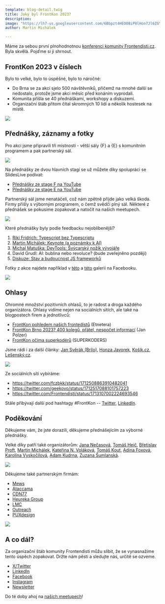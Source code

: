 ```yaml
---
template: blog-detail.twig
title: Jaký byl FrontKon 2023?
description:
image: "https://lh7-us.googleusercontent.com/6Bbpzt4HEO0BiP8lHon7Jl6ZGYXMlg-eWueQSkni8bgDVXEcLHwN6ApKG_mB4_C9mg_eTUCuUjpAdh9BSFqR_r2nQhmQMjpMDmuIf43YW8r5AWwqWlajnETqrD8gw59npPOxy1CKS8QyKPkbfH1FUm0"
author: Martin Michálek

---
```


Máme za sebou první plnohodnotnou [konferenci komunity Frontendisti.cz](https://frontendisti.cz/konference). Byla skvělá. Pojďme si ji shrnout.

## FrontKon 2023 v číslech

Bylo to velké, bylo to úspěšné, bylo to náročné:

* Do Brna se za akcí sjelo 500 návštěvníků, přičemž na mnohé další se nedostalo, protože jsme akci měsíc před konáním vyprodali.
* Komunita přišla se 40 přednáškami, workshopy a diskuzemi.
* Organizační štáb přitom čítal skromných 10 lidí a několik hostesek na místě.

![](https://lh7-us.googleusercontent.com/6Bbpzt4HEO0BiP8lHon7Jl6ZGYXMlg-eWueQSkni8bgDVXEcLHwN6ApKG_mB4_C9mg_eTUCuUjpAdh9BSFqR_r2nQhmQMjpMDmuIf43YW8r5AWwqWlajnETqrD8gw59npPOxy1CKS8QyKPkbfH1FUm0)

## Přednášky, záznamy a fotky

Pro akci jsme připravili tři místnosti - větší sály {F} a {E} s komunitním programem a pak partnerský sál.

![](https://lh7-us.googleusercontent.com/HkjMdWzc5DmGQyvrjtYh5ayLiT_mtE0_3e295nxfznOTyEK0YIrQoafatK9g4C8sk9OWd6RlUCMPb3Pze6qao7vvZUae9MHvV2pBj8mm-76JnY6TUhfix3v7rVlvvrS9QohOZ5JDIhODBx3axcKVZmM)

Na přednášky ze dvou hlavních stagí se už můžete díky spolupráci se SlidesLive podívat:

* [Přednášky ze stage F na YouTube](https://www.youtube.com/playlist?list=PLnXfazh66kVfaJtz0vt9-EwDeOIWe84lT)
* [Přednášky ze stage E na YouTube](https://www.youtube.com/playlist?list=PLnXfazh66kVeJvmz0FnJywBHuXXGqmS1W)

Partnerský sál jsme nenatáčeli, což nám zpětně přijde jako velká škoda. Firmy přišly s výborným programem, o čemž svědči plný sál. Některé z přednášek se pokusíme zopakovat a natočit na našich meetupech.

![](https://lh7-us.googleusercontent.com/WpqrSjjDK8y1kmNTDqW62QD7G0-tG8WNP58IJ4c5vosg14wla6mEW_hsXr6D1IZT2TeMSr9JCyk0L6lt7ZfwquIV8zKVeCTFrQRaiD3juG_ve3GDhenrI0YTrgZvb5GEXZHUgyy0eIK7E-BGxY09h1c)

Které přednášky byly podle feedbacku nejoblíbenější?

1. [Riki Fridrich:  Typescript bez Typescriptu](https://www.youtube.com/watch?v=GLW_QDD3V5s)
2. [Martin Michálek:  Keynote (a poznámky k AI)](https://www.youtube.com/watch?v=DChIs5mBT8I)
3. [Michal Matuška: DevTools: Švýcarský nožík vývojáře](https://www.youtube.com/watch?v=cT_6x6OUmeI)
4. David Grudl: AI: bublina nebo revoluce? (bude zveřejněno později)
5. [Diskuze: Stav a budoucnost JS frameworků](https://www.youtube.com/watch?v=OrpfxnWGoJY)

Fotky z akce najdete například v [této](https://www.facebook.com/media/set/?set=a.738352548333691&type=3) a [této](https://www.facebook.com/media/set/?set=a.738345851667694&type=3) galerii na Facebooku.

![](https://lh7-us.googleusercontent.com/7gBwlKdlvsGNc-UqhKISmawGq1atErIB9wtWmzeqmq-WnG6LPN2zHyIUcj77MXTmEg7e8B4BpOyXGsF3WfSownSsHeJiO_lqNDGHhJ7R-yWEikvSsF7kRxFC0xZpNOLVO1H_noxgINEMhqLSr_5h4_M)

## Ohlasy

Ohromné množství pozitivních ohlasů, to je radost a droga každého organizátora. Ohlasy vidíme nejen na sociálních sítích, ale také na blogpostech firem a jednotlivců:

* [FrontKon pohledem našich frontedistů](https://www.etnetera.cz/blog/frontkon-pohledem-nasich-frontendistu) (Etnetera)
* [FrontKon Brno 2023? 400 kolegů, přátel, nespočet informací](https://www.maxiorel.cz/frontkon-brno-2023-400-kolegu-pratel-nespocet-informaci) (Jan Polzer)
* [FrontKon očima superkodérů](https://superkoders.com/frontkon2023) (SUPERKODERS)

Jsme rádi i za další články: [Jan Svěrák (Brilo)](https://www.brilo.team/ohlednuti-za-frontkon-2023-a-prednaskou-prisel-cas-na-ciste-css/), [Honza Javorek](https://honzajavorek.cz/blog/tydenni-poznamky-prvni-rozhovor-s-juniorem-a-frontkon/), [Košík.cz](https://kariera.kosik.cz/2023/10/19/kosici-na-brnenskem-frontkon/), [Lešenský.cz](https://www.lesensky.cz/probehl-frontkon-setkani-ctyr-stovek-webovych-koderu).

![](https://lh7-us.googleusercontent.com/L5xQtdeqFLY1h_hW7tw-xte87d8LCzWatz_JK697lqGWbeBP4vbx5GttoEuTSQosmOypPkvABrAKWLmMfa6JPSSW8Qa-Etx4LlRgDS59VLnI6FyxTPRQQH-PWY9BsGaq_T8ERsvyDTbDj_QFEidfYU4)

Ze sociálních sítí vybíráme:

* https://twitter.com/fczbkk/status/1712508863910482041
* https://twitter.com/geekovo/status/1712517088101757223
* https://twitter.com/Frontendisti/status/1713107002224693546

Stále přibývají další pod hashtagy \#FrontKon -- [Twitter](https://twitter.com/search?q=%23FrontKon&src=typed_query), [LinkedIn](https://www.linkedin.com/feed/hashtag/?keywords=frontkon).

## Poděkování

Děkujeme vám, že jste dorazili, děkujeme přednášejícím za výborné přednášky.

Velké díky patří také organizátorům: [Jana Nečasová](https://www.linkedin.com/in/jananecasova4/), [Tomáš Hejč](https://www.linkedin.com/in/tomashejc/), [Břetislav Proft](https://www.linkedin.com/in/bretislav-proft/), [Martin Michálek](https://www.linkedin.com/in/martinmichalek/), [Kateřina N. Voláková](https://www.linkedin.com/in/katerinavolakova/), [Tomáš Kout](https://www.linkedin.com/in/tom%C3%A1%C5%A1-kout/), [Adina Foxová](https://www.linkedin.com/in/adina-foxova/), [Karolína Vyskočilová](https://www.linkedin.com/in/karolina-vyskocilova/), [Adam Kudrna](https://www.linkedin.com/in/adamkudrna/), [Zuzana Šumlanská](https://www.linkedin.com/in/zuzana-sumlanska/).

![](https://lh7-us.googleusercontent.com/DFp1hhVtIUnhG1yfF8jGG8rAW60jmybrcRVhrm1CfkBm3-AZa3rqPhtBp_9ulrC3sag9XF3QTYDWl4Xk4KQ9mq3R6mFw2skHaSBoK7SgSFyfr9Qlr-9Y26_o5Ab5Q8dkZIFst9iPSECQXjHAT9qXJ-M)

Děkujeme také partnerským firmám:

* [Mews](https://www.mews.com/en)
* [Ataccama](https://www.ataccama.com/)
* [CDN77](https://www.cdn77.com/)
* [Heureka Group](https://heureka.group/cz-cs/)
* [LMC](https://www.lmc.eu/)
* [Outreach](https://www.outreach.io/)
* [PUXdesign](https://www.puxdesign.cz/)

![](https://lh7-us.googleusercontent.com/gJFH7P-v_O-58vsmuI7mByUWPMfBXmfcHMNUwEs0yV_vVwsKOeBeO5tMjmF4v1WekFcRT5_Q1er3qPj4NS9QaMFO0imjBjGlZHdUwP0d7N4yckaMffU2dwwY6w7IjRBFyCmlTilbgVN8we9noEE2ivE)

## A co dál?

Za organizační štáb komunity Frontendisti můžu slíbit, že se vynasnažíme tento úspěch zopakovat. Držte nám pěsti a sledujte nás, určitě se ozveme.

* [X/Twitter](https://twitter.com/frontendisti)
* [LinkedIn](https://www.linkedin.com/company/frontendisti/)
* [Facebook](https://www.facebook.com/frontendisti)
* [Instagram](https://www.instagram.com/frontendisti)
* [Newsletter](https://frontendisti.cz/#email)

Do té doby ahoj na [našich meetupech](https://meetup.com/frontendisti/)!
